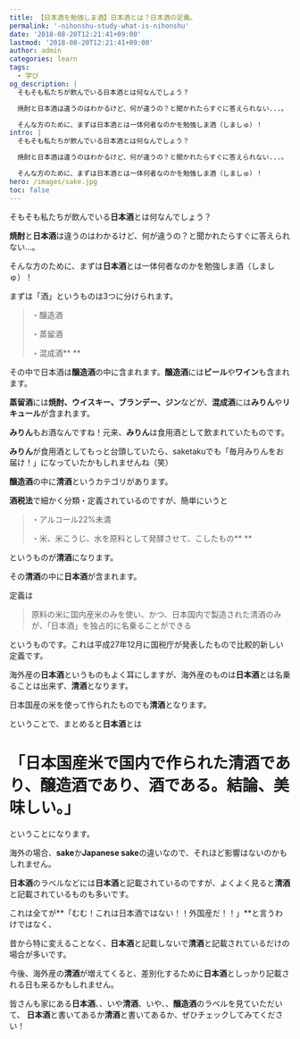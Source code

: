 ```yaml
---
title: 【日本酒を勉強しま酒】日本酒とは？日本酒の定義。
permalink: '-nihonshu-study-what-is-nihonshu'
date: '2018-08-20T12:21:41+09:00'
lastmod: '2018-08-20T12:21:41+09:00'
author: admin
categories: learn
tags:
  - 学び
og_description: |
  そもそも私たちが飲んでいる日本酒とは何なんでしょう？

  焼酎と日本酒は違うのはわかるけど、何が違うの？と聞かれたらすぐに答えられない...。

  そんな方のために、まずは日本酒とは一体何者なのかを勉強しま酒（しましゅ）！
intro: |
  そもそも私たちが飲んでいる日本酒とは何なんでしょう？

  焼酎と日本酒は違うのはわかるけど、何が違うの？と聞かれたらすぐに答えられない...。

  そんな方のために、まずは日本酒とは一体何者なのかを勉強しま酒（しましゅ）！
hero: /images/sake.jpg
toc: false
---
```

そもそも私たちが飲んでいる**日本酒**とは何なんでしょう？

**焼酎**と**日本酒**は違うのはわかるけど、何が違うの？と聞かれたらすぐに答えられない...。

そんな方のために、まずは**日本酒**とは一体何者なのかを勉強しま酒（しましゅ）！

まずは「酒」というものは3つに分けられます。

> ・醸造酒
>
>
> ・蒸留酒
>
>
> ・混成酒**
> **

その中で日本酒は**醸造酒**の中に含まれます。**醸造酒**には**ビール**や**ワイン**も含まれます。

**蒸留酒**には**焼酎、ウイスキー、ブランデー、ジン**などが、**混成酒**には**みりん**や**リキュール**が含まれます。

**みりん**もお酒なんですね！元来、**みりん**は食用酒として飲まれていたものです。

**みりん**が食用酒としてもっと台頭していたら、saketakuでも「毎月みりんをお届け！」になっていたかもしれませんね（笑）

**醸造酒**の中に**清酒**というカテゴリがあります。

**酒税法**で細かく分類・定義されているのですが、簡単にいうと

> ・アルコール22%未満
>
>
> ・米、米こうじ、水を原料として発酵させて、こしたもの**
> **

というものが**清酒**になります。

その**清酒**の中に**日本酒**が含まれます。

定義は

> 原料の米に国内産米のみを使い、かつ、日本国内で製造された清酒のみが、「日本酒」を独占的に名乗ることができる
>

というものです。これは平成27年12月に国税庁が発表したもので比較的新しい定義です。

海外産の**日本酒**というものもよく耳にしますが、海外産のものは**日本酒**とは名乗ることは出来ず、**清酒**となります。

日本国産の米を使って作られたものでも**清酒**となります。

ということで、まとめると**日本酒**とは

# 「日本国産米で国内で作られた清酒であり、醸造酒であり、酒である。結論、美味しい。」

ということになります。

海外の場合、**sake**か**Japanese sake**の違いなので、それほど影響はないのかもしれません。

**日本酒**のラベルなどには**日本酒**と記載されているのですが、よくよく見ると**清酒**と記載されているものも多いです。

これは全てが**「むむ！これは日本酒ではない！！外国産だ！！」**と言うわけではなく、

昔から特に変えることなく、**日本酒**と記載しないで**清酒**と記載されているだけの場合が多いです。

今後、海外産の**清酒**が増えてくると、差別化するために**日本酒**としっかり記載される日も来るかもしれません。

皆さんも家にある**日本酒**、、いや**清酒**、いや、、**醸造酒**のラベルを見ていただいて、
**日本酒**と書いてあるか**清酒**と書いてあるか、ぜひチェックしてみてください！
